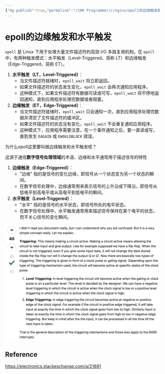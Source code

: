 ```yaml
---
{"dg-publish":true,"permalink":"/100 Programmer/c/nginx/epoll的边缘触发和水平触发/","noteIcon":"","created":"2024-01-28 22:53:39","updated":"2024-01-29T11:21:26.675+08:00"}
---
```



# epoll的边缘触发和水平触发

`epoll` 是 Linux 下用于处理大量文件描述符的高效 I/O 多路复用机制。在 `epoll` 中，有两种触发模式：水平触发（Level-Triggered，简称 LT）和边缘触发（Edge-Triggered，简称 ET）。

1. **水平触发（LT，Level-Triggered）**：
    - 当文件描述符就绪时，`epoll_wait` 将立即返回。
    - 如果文件描述符的状态发生变化，`epoll_wait` 会再次通知应用程序。
    - 这种模式下，如果文件描述符有数据可读或可写，`epoll_wait` 将不停地返回通知，直到应用程序处理完数据或者阻塞。
2. **边缘触发（ET，Edge-Triggered）**：
    - 当文件描述符就绪时，`epoll_wait` 只会通知一次，直到应用程序处理完数据并清空了文件描述符的缓冲区。
    - 如果文件描述符的状态没有变化，`epoll_wait` 不会重复通知应用程序。
    - 这种模式下，应用程序需要注意，在一个事件通知之后，要一直读或写，直到发生 `EAGAIN` 或 `EWOULDBLOCK` 错误。


为什么epoll这里要叫做边缘触发和水平触发呢？

这源于通信**数字信号处理领域**的术语，边缘和水平通常用于描述信号的特性

1. **边缘触发（Edge-Triggered）**：
    - "边缘" 指的是信号的变化边缘，即信号从一个状态变为另一个状态的瞬间。
    - 在数字信号处理中，边缘通常用来表示信号的上升沿或下降沿，即信号从低电平到高电平或从高电平到低电平的瞬间。
2. **水平触发（Level-Triggered）**：
    - "水平" 指的是信号的水平状态，即信号所处的电平状态。
    - 在数字信号处理中，水平触发通常用来描述信号保持在某个电平的状态，而不关心信号的变化瞬间。


![92310.png](/img/user/card/92310.png)

## Reference

https://electronics.stackexchange.com/a/21891